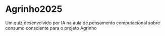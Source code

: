 # Agrinho2025
Um quiz desenvolvido por IA na aula de pensamento computacional sobre consumo consciente para o projeto Agrinho

